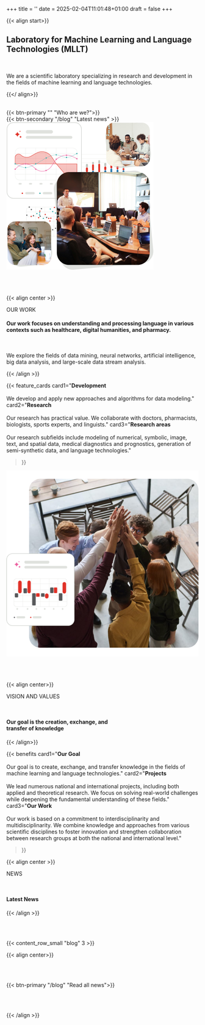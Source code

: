 +++
title = ''
date = 2025-02-04T11:01:48+01:00
draft = false
+++
<div class="row ms-0 d-flex justify-content-center align-items-center">

<div class="col-lg-7">

{{< align start>}}

## Laboratory for **Machine Learning** and **Language Technologies (MLLT)**

<br>

We are a scientific laboratory specializing in research and development in the fields of machine learning and language technologies.

{{</ align>}}

<br> 

<div class="d-flex justify-content-center justify-content-lg-start">
  <div class="me-3">{{< btn-primary "" "Who are we?">}}</div>
  <div class="">{{< btn-secondary "/blog" "Latest news" >}}</div>
</div>

</div>

<div class="col-lg-5 d-flex mt-5 mt-lg-0 align-items-center justify-content-center">
  <img src="Images.png" class="img-fluid"/>
</div>

</div>

<br><br> 

{{< align center >}}

<span class="body-small regular" style="color: var(--ul-red) !important">OUR WORK</span>

#### **Our work focuses on understanding and processing language in various contexts such as healthcare, digital humanities, and pharmacy.**

<br> 

We explore the fields of data mining, neural networks, artificial intelligence, big data analysis, and large-scale data stream analysis.

{{< /align >}}

<div class="row ms-0 justify-content-center align-items-center">

<div class="col-12 col-lg-6 mb-5 mb-lg-0">

{{< feature_cards 
  card1="**Development**<br><br>We develop and apply new approaches and algorithms for data modeling."
  card2="**Research**<br><br>Our research has practical value. We collaborate with doctors, pharmacists, biologists, sports experts, and linguists."
  card3="**Research areas**<br><br>Our research subfields include modeling of numerical, symbolic, image, text, and spatial data, medical diagnostics and prognostics, generation of semi-synthetic data, and language technologies." 
>}}

</div>

<div class="col-12 col-lg-6 d-flex justify-content-center align-items-center">
  <img src="Image wrapper.png" class="img-fluid" />
</div>

</div>

<br><br> 

{{< align center>}}

<span class="body-small regular" style="color: var(--ul-red) !important">VISION AND VALUES</span>

<br> 

#### **Our goal is the creation, exchange, and <br> transfer of knowledge**

{{< /align>}}

{{< benefits 
  card1="**Our Goal**<br><br>Our goal is to create, exchange, and transfer knowledge in the fields of machine learning and language technologies."
  card2="**Projects**<br><br>We lead numerous national and international projects, including both applied and theoretical research. We focus on solving real-world challenges while deepening the fundamental understanding of these fields."
  card3="**Our Work**<br><br>Our work is based on a commitment to interdisciplinarity and multidisciplinarity. We combine knowledge and approaches from various scientific disciplines to foster innovation and strengthen collaboration between research groups at both the national and international level." 
>}}

{{< align center >}}

<span class="body-small regular" style="color: var(--ul-red) !important">NEWS</span>

<br> 

#### **Latest News**

{{< /align >}}

<br><br>

{{< content_row_small "blog" 3 >}}

{{< align center>}}

<br><br>

{{< btn-primary "/blog" "Read all news">}}

<br><br>

{{< /align >}}
